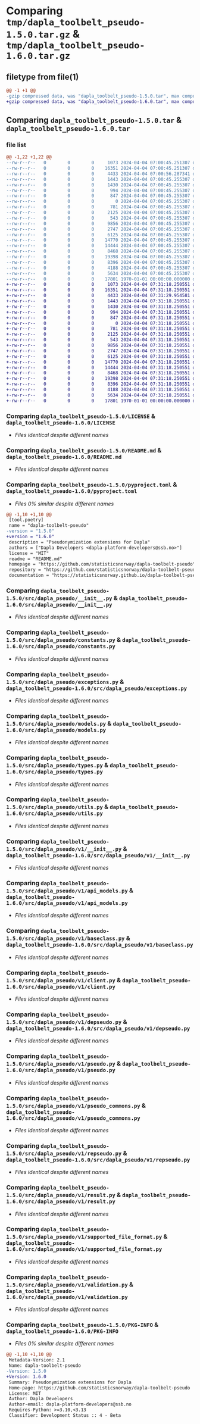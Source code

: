 # Comparing `tmp/dapla_toolbelt_pseudo-1.5.0.tar.gz` & `tmp/dapla_toolbelt_pseudo-1.6.0.tar.gz`

## filetype from file(1)

```diff
@@ -1 +1 @@
-gzip compressed data, was "dapla_toolbelt_pseudo-1.5.0.tar", max compression
+gzip compressed data, was "dapla_toolbelt_pseudo-1.6.0.tar", max compression
```

## Comparing `dapla_toolbelt_pseudo-1.5.0.tar` & `dapla_toolbelt_pseudo-1.6.0.tar`

### file list

```diff
@@ -1,22 +1,22 @@
--rw-r--r--   0        0        0     1073 2024-04-04 07:00:45.251307 dapla_toolbelt_pseudo-1.5.0/LICENSE
--rw-r--r--   0        0        0    16351 2024-04-04 07:00:45.251307 dapla_toolbelt_pseudo-1.5.0/README.md
--rw-r--r--   0        0        0     4433 2024-04-04 07:00:56.287341 dapla_toolbelt_pseudo-1.5.0/pyproject.toml
--rw-r--r--   0        0        0     1443 2024-04-04 07:00:45.255307 dapla_toolbelt_pseudo-1.5.0/src/dapla_pseudo/__init__.py
--rw-r--r--   0        0        0     1430 2024-04-04 07:00:45.255307 dapla_toolbelt_pseudo-1.5.0/src/dapla_pseudo/constants.py
--rw-r--r--   0        0        0      994 2024-04-04 07:00:45.255307 dapla_toolbelt_pseudo-1.5.0/src/dapla_pseudo/exceptions.py
--rw-r--r--   0        0        0      847 2024-04-04 07:00:45.255307 dapla_toolbelt_pseudo-1.5.0/src/dapla_pseudo/models.py
--rw-r--r--   0        0        0        0 2024-04-04 07:00:45.255307 dapla_toolbelt_pseudo-1.5.0/src/dapla_pseudo/py.typed
--rw-r--r--   0        0        0      781 2024-04-04 07:00:45.255307 dapla_toolbelt_pseudo-1.5.0/src/dapla_pseudo/types.py
--rw-r--r--   0        0        0     2125 2024-04-04 07:00:45.255307 dapla_toolbelt_pseudo-1.5.0/src/dapla_pseudo/utils.py
--rw-r--r--   0        0        0      543 2024-04-04 07:00:45.255307 dapla_toolbelt_pseudo-1.5.0/src/dapla_pseudo/v1/__init__.py
--rw-r--r--   0        0        0     9856 2024-04-04 07:00:45.255307 dapla_toolbelt_pseudo-1.5.0/src/dapla_pseudo/v1/api_models.py
--rw-r--r--   0        0        0     2747 2024-04-04 07:00:45.255307 dapla_toolbelt_pseudo-1.5.0/src/dapla_pseudo/v1/baseclass.py
--rw-r--r--   0        0        0     6125 2024-04-04 07:00:45.255307 dapla_toolbelt_pseudo-1.5.0/src/dapla_pseudo/v1/client.py
--rw-r--r--   0        0        0    14770 2024-04-04 07:00:45.255307 dapla_toolbelt_pseudo-1.5.0/src/dapla_pseudo/v1/depseudo.py
--rw-r--r--   0        0        0    14444 2024-04-04 07:00:45.255307 dapla_toolbelt_pseudo-1.5.0/src/dapla_pseudo/v1/pseudo.py
--rw-r--r--   0        0        0     8468 2024-04-04 07:00:45.255307 dapla_toolbelt_pseudo-1.5.0/src/dapla_pseudo/v1/pseudo_commons.py
--rw-r--r--   0        0        0    19398 2024-04-04 07:00:45.255307 dapla_toolbelt_pseudo-1.5.0/src/dapla_pseudo/v1/repseudo.py
--rw-r--r--   0        0        0     8396 2024-04-04 07:00:45.255307 dapla_toolbelt_pseudo-1.5.0/src/dapla_pseudo/v1/result.py
--rw-r--r--   0        0        0     4188 2024-04-04 07:00:45.255307 dapla_toolbelt_pseudo-1.5.0/src/dapla_pseudo/v1/supported_file_format.py
--rw-r--r--   0        0        0     5634 2024-04-04 07:00:45.255307 dapla_toolbelt_pseudo-1.5.0/src/dapla_pseudo/v1/validation.py
--rw-r--r--   0        0        0    17801 1970-01-01 00:00:00.000000 dapla_toolbelt_pseudo-1.5.0/PKG-INFO
+-rw-r--r--   0        0        0     1073 2024-04-04 07:31:18.250551 dapla_toolbelt_pseudo-1.6.0/LICENSE
+-rw-r--r--   0        0        0    16351 2024-04-04 07:31:18.250551 dapla_toolbelt_pseudo-1.6.0/README.md
+-rw-r--r--   0        0        0     4433 2024-04-04 07:31:29.954581 dapla_toolbelt_pseudo-1.6.0/pyproject.toml
+-rw-r--r--   0        0        0     1443 2024-04-04 07:31:18.250551 dapla_toolbelt_pseudo-1.6.0/src/dapla_pseudo/__init__.py
+-rw-r--r--   0        0        0     1430 2024-04-04 07:31:18.250551 dapla_toolbelt_pseudo-1.6.0/src/dapla_pseudo/constants.py
+-rw-r--r--   0        0        0      994 2024-04-04 07:31:18.250551 dapla_toolbelt_pseudo-1.6.0/src/dapla_pseudo/exceptions.py
+-rw-r--r--   0        0        0      847 2024-04-04 07:31:18.250551 dapla_toolbelt_pseudo-1.6.0/src/dapla_pseudo/models.py
+-rw-r--r--   0        0        0        0 2024-04-04 07:31:18.250551 dapla_toolbelt_pseudo-1.6.0/src/dapla_pseudo/py.typed
+-rw-r--r--   0        0        0      781 2024-04-04 07:31:18.250551 dapla_toolbelt_pseudo-1.6.0/src/dapla_pseudo/types.py
+-rw-r--r--   0        0        0     2125 2024-04-04 07:31:18.250551 dapla_toolbelt_pseudo-1.6.0/src/dapla_pseudo/utils.py
+-rw-r--r--   0        0        0      543 2024-04-04 07:31:18.250551 dapla_toolbelt_pseudo-1.6.0/src/dapla_pseudo/v1/__init__.py
+-rw-r--r--   0        0        0     9856 2024-04-04 07:31:18.250551 dapla_toolbelt_pseudo-1.6.0/src/dapla_pseudo/v1/api_models.py
+-rw-r--r--   0        0        0     2747 2024-04-04 07:31:18.250551 dapla_toolbelt_pseudo-1.6.0/src/dapla_pseudo/v1/baseclass.py
+-rw-r--r--   0        0        0     6125 2024-04-04 07:31:18.250551 dapla_toolbelt_pseudo-1.6.0/src/dapla_pseudo/v1/client.py
+-rw-r--r--   0        0        0    14770 2024-04-04 07:31:18.250551 dapla_toolbelt_pseudo-1.6.0/src/dapla_pseudo/v1/depseudo.py
+-rw-r--r--   0        0        0    14444 2024-04-04 07:31:18.250551 dapla_toolbelt_pseudo-1.6.0/src/dapla_pseudo/v1/pseudo.py
+-rw-r--r--   0        0        0     8468 2024-04-04 07:31:18.250551 dapla_toolbelt_pseudo-1.6.0/src/dapla_pseudo/v1/pseudo_commons.py
+-rw-r--r--   0        0        0    19398 2024-04-04 07:31:18.250551 dapla_toolbelt_pseudo-1.6.0/src/dapla_pseudo/v1/repseudo.py
+-rw-r--r--   0        0        0     8396 2024-04-04 07:31:18.250551 dapla_toolbelt_pseudo-1.6.0/src/dapla_pseudo/v1/result.py
+-rw-r--r--   0        0        0     4188 2024-04-04 07:31:18.250551 dapla_toolbelt_pseudo-1.6.0/src/dapla_pseudo/v1/supported_file_format.py
+-rw-r--r--   0        0        0     5634 2024-04-04 07:31:18.250551 dapla_toolbelt_pseudo-1.6.0/src/dapla_pseudo/v1/validation.py
+-rw-r--r--   0        0        0    17801 1970-01-01 00:00:00.000000 dapla_toolbelt_pseudo-1.6.0/PKG-INFO
```

### Comparing `dapla_toolbelt_pseudo-1.5.0/LICENSE` & `dapla_toolbelt_pseudo-1.6.0/LICENSE`

 * *Files identical despite different names*

### Comparing `dapla_toolbelt_pseudo-1.5.0/README.md` & `dapla_toolbelt_pseudo-1.6.0/README.md`

 * *Files identical despite different names*

### Comparing `dapla_toolbelt_pseudo-1.5.0/pyproject.toml` & `dapla_toolbelt_pseudo-1.6.0/pyproject.toml`

 * *Files 0% similar despite different names*

```diff
@@ -1,10 +1,10 @@
 [tool.poetry]
 name = "dapla-toolbelt-pseudo"
-version = "1.5.0"
+version = "1.6.0"
 description = "Pseudonymization extensions for Dapla"
 authors = ["Dapla Developers <dapla-platform-developers@ssb.no>"]
 license = "MIT"
 readme = "README.md"
 homepage = "https://github.com/statisticsnorway/dapla-toolbelt-pseudo"
 repository = "https://github.com/statisticsnorway/dapla-toolbelt-pseudo"
 documentation = "https://statisticsnorway.github.io/dapla-toolbelt-pseudo"
```

### Comparing `dapla_toolbelt_pseudo-1.5.0/src/dapla_pseudo/__init__.py` & `dapla_toolbelt_pseudo-1.6.0/src/dapla_pseudo/__init__.py`

 * *Files identical despite different names*

### Comparing `dapla_toolbelt_pseudo-1.5.0/src/dapla_pseudo/constants.py` & `dapla_toolbelt_pseudo-1.6.0/src/dapla_pseudo/constants.py`

 * *Files identical despite different names*

### Comparing `dapla_toolbelt_pseudo-1.5.0/src/dapla_pseudo/exceptions.py` & `dapla_toolbelt_pseudo-1.6.0/src/dapla_pseudo/exceptions.py`

 * *Files identical despite different names*

### Comparing `dapla_toolbelt_pseudo-1.5.0/src/dapla_pseudo/models.py` & `dapla_toolbelt_pseudo-1.6.0/src/dapla_pseudo/models.py`

 * *Files identical despite different names*

### Comparing `dapla_toolbelt_pseudo-1.5.0/src/dapla_pseudo/types.py` & `dapla_toolbelt_pseudo-1.6.0/src/dapla_pseudo/types.py`

 * *Files identical despite different names*

### Comparing `dapla_toolbelt_pseudo-1.5.0/src/dapla_pseudo/utils.py` & `dapla_toolbelt_pseudo-1.6.0/src/dapla_pseudo/utils.py`

 * *Files identical despite different names*

### Comparing `dapla_toolbelt_pseudo-1.5.0/src/dapla_pseudo/v1/__init__.py` & `dapla_toolbelt_pseudo-1.6.0/src/dapla_pseudo/v1/__init__.py`

 * *Files identical despite different names*

### Comparing `dapla_toolbelt_pseudo-1.5.0/src/dapla_pseudo/v1/api_models.py` & `dapla_toolbelt_pseudo-1.6.0/src/dapla_pseudo/v1/api_models.py`

 * *Files identical despite different names*

### Comparing `dapla_toolbelt_pseudo-1.5.0/src/dapla_pseudo/v1/baseclass.py` & `dapla_toolbelt_pseudo-1.6.0/src/dapla_pseudo/v1/baseclass.py`

 * *Files identical despite different names*

### Comparing `dapla_toolbelt_pseudo-1.5.0/src/dapla_pseudo/v1/client.py` & `dapla_toolbelt_pseudo-1.6.0/src/dapla_pseudo/v1/client.py`

 * *Files identical despite different names*

### Comparing `dapla_toolbelt_pseudo-1.5.0/src/dapla_pseudo/v1/depseudo.py` & `dapla_toolbelt_pseudo-1.6.0/src/dapla_pseudo/v1/depseudo.py`

 * *Files identical despite different names*

### Comparing `dapla_toolbelt_pseudo-1.5.0/src/dapla_pseudo/v1/pseudo.py` & `dapla_toolbelt_pseudo-1.6.0/src/dapla_pseudo/v1/pseudo.py`

 * *Files identical despite different names*

### Comparing `dapla_toolbelt_pseudo-1.5.0/src/dapla_pseudo/v1/pseudo_commons.py` & `dapla_toolbelt_pseudo-1.6.0/src/dapla_pseudo/v1/pseudo_commons.py`

 * *Files identical despite different names*

### Comparing `dapla_toolbelt_pseudo-1.5.0/src/dapla_pseudo/v1/repseudo.py` & `dapla_toolbelt_pseudo-1.6.0/src/dapla_pseudo/v1/repseudo.py`

 * *Files identical despite different names*

### Comparing `dapla_toolbelt_pseudo-1.5.0/src/dapla_pseudo/v1/result.py` & `dapla_toolbelt_pseudo-1.6.0/src/dapla_pseudo/v1/result.py`

 * *Files identical despite different names*

### Comparing `dapla_toolbelt_pseudo-1.5.0/src/dapla_pseudo/v1/supported_file_format.py` & `dapla_toolbelt_pseudo-1.6.0/src/dapla_pseudo/v1/supported_file_format.py`

 * *Files identical despite different names*

### Comparing `dapla_toolbelt_pseudo-1.5.0/src/dapla_pseudo/v1/validation.py` & `dapla_toolbelt_pseudo-1.6.0/src/dapla_pseudo/v1/validation.py`

 * *Files identical despite different names*

### Comparing `dapla_toolbelt_pseudo-1.5.0/PKG-INFO` & `dapla_toolbelt_pseudo-1.6.0/PKG-INFO`

 * *Files 0% similar despite different names*

```diff
@@ -1,10 +1,10 @@
 Metadata-Version: 2.1
 Name: dapla-toolbelt-pseudo
-Version: 1.5.0
+Version: 1.6.0
 Summary: Pseudonymization extensions for Dapla
 Home-page: https://github.com/statisticsnorway/dapla-toolbelt-pseudo
 License: MIT
 Author: Dapla Developers
 Author-email: dapla-platform-developers@ssb.no
 Requires-Python: >=3.10,<3.13
 Classifier: Development Status :: 4 - Beta
```

